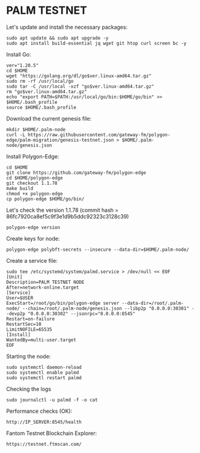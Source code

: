 # PALM TESTNET

Let's update and install the necessary packages:
````
sudo apt update && sudo apt upgrade -y
sudo apt install build-essential jq wget git htop curl screen bc -y
````
Install Go:
````
ver="1.20.5"
cd $HOME
wget "https://golang.org/dl/go$ver.linux-amd64.tar.gz"
sudo rm -rf /usr/local/go
sudo tar -C /usr/local -xzf "go$ver.linux-amd64.tar.gz"
rm "go$ver.linux-amd64.tar.gz"
echo "export PATH=$PATH:/usr/local/go/bin:$HOME/go/bin" >> $HOME/.bash_profile
source $HOME/.bash_profile
````
Download the current genesis file:
````
mkdir $HOME/.palm-node
curl -L https://raw.githubusercontent.com/gateway-fm/polygon-edge/palm-migration/genesis-testnet.json > $HOME/.palm-node/genesis.json
````
Install Polygon-Edge:
````
cd $HOME
git clone https://github.com/gateway-fm/polygon-edge
cd $HOME/polygon-edge
git checkout 1.1.78
make build
chmod +x polygon-edge
cp polygon-edge $HOME/go/bin/
````
Let's check the version 1.1.78 (commit hash = 86fc7920ca8ef5c9f3e1d9b5ddc92323c3128c39)
````
polygon-edge version
````
Create keys for node:
````
polygon-edge polybft-secrets --insecure --data-dir=$HOME/.palm-node/
````
Create a service file:
````
sudo tee /etc/systemd/system/palmd.service > /dev/null << EOF
[Unit]
Description=PALM TESTNET NODE
After=network-online.target
[Service]
User=$USER
ExecStart=/root/go/bin/polygon-edge server --data-dir=/root/.palm-node/ --chain=/root/.palm-node/genesis.json --libp2p "0.0.0.0:30301" --devp2p "0.0.0.0:30302" --jsonrpc="0.0.0.0:8545"
Restart=on-failure
RestartSec=10
LimitNOFILE=65535
[Install]
WantedBy=multi-user.target
EOF
````
Starting the node:
````
sudo systemctl daemon-reload
sudo systemctl enable palmd
sudo systemctl restart palmd
````
Checking the logs
````
sudo journalctl -u palmd -f -o cat
````
Performance checks (OK):
````
http://IP_SERVER:8545/health
````
Fantom Testnet Blockchain Explorer:
````
https://testnet.ftmscan.com/
````
